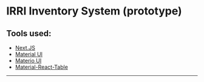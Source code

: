 # IRRI Inventory System (prototype)
## Tools used: 
	
- [Next.JS](https://nextjs.org/) 
- [Material UI](https://mui.com/)
- [Materio UI](https://mui.com/store/items/materio-mui-react-nextjs-admin-template/)
- [Material-React-Table](https://www.material-react-table.com/)
	
---
